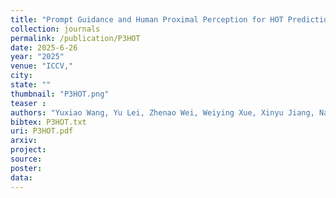 ```yaml
---
title: "Prompt Guidance and Human Proximal Perception for HOT Prediction with Regional Joint Loss"
collection: journals
permalink: /publication/P3HOT
date: 2025-6-26
year: "2025"
venue: "ICCV,"
city: 
state: ""
thumbnail: "P3HOT.png"
teaser : 
authors: "Yuxiao Wang, Yu Lei, Zhenao Wei, Weiying Xue, Xinyu Jiang, Nan Zhuang, Qi Liu*"
bibtex: P3HOT.txt
uri: P3HOT.pdf
arxiv: 
project: 
source: 
poster: 
data:
---
```

